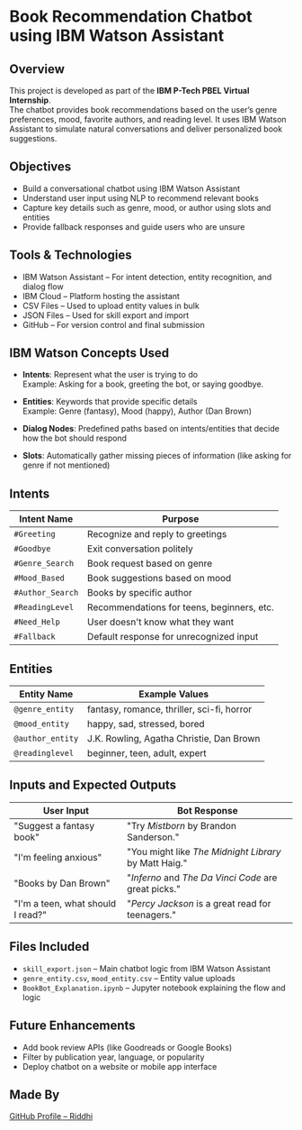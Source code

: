 
# Book Recommendation Chatbot using IBM Watson Assistant

## Overview

This project is developed as part of the **IBM P-Tech PBEL Virtual Internship**.  
The chatbot provides book recommendations based on the user’s genre preferences, mood, favorite authors, and reading level. It uses IBM Watson Assistant to simulate natural conversations and deliver personalized book suggestions.

## Objectives

- Build a conversational chatbot using IBM Watson Assistant
- Understand user input using NLP to recommend relevant books
- Capture key details such as genre, mood, or author using slots and entities
- Provide fallback responses and guide users who are unsure

## Tools & Technologies

- IBM Watson Assistant – For intent detection, entity recognition, and dialog flow
- IBM Cloud – Platform hosting the assistant
- CSV Files – Used to upload entity values in bulk
- JSON Files – Used for skill export and import
- GitHub – For version control and final submission

## IBM Watson Concepts Used

- **Intents**: Represent what the user is trying to do  
  Example: Asking for a book, greeting the bot, or saying goodbye.

- **Entities**: Keywords that provide specific details  
  Example: Genre (fantasy), Mood (happy), Author (Dan Brown)

- **Dialog Nodes**: Predefined paths based on intents/entities that decide how the bot should respond

- **Slots**: Automatically gather missing pieces of information (like asking for genre if not mentioned)

## Intents

| Intent Name        | Purpose                                      |
|--------------------|----------------------------------------------|
| `#Greeting`        | Recognize and reply to greetings             |
| `#Goodbye`         | Exit conversation politely                   |
| `#Genre_Search`    | Book request based on genre                  |
| `#Mood_Based`      | Book suggestions based on mood               |
| `#Author_Search`   | Books by specific author                     |
| `#ReadingLevel`    | Recommendations for teens, beginners, etc.   |
| `#Need_Help`       | User doesn't know what they want             |
| `#Fallback`        | Default response for unrecognized input      |

## Entities

| Entity Name        | Example Values                                  |
|--------------------|-------------------------------------------------|
| `@genre_entity`    | fantasy, romance, thriller, sci-fi, horror      |
| `@mood_entity`     | happy, sad, stressed, bored                     |
| `@author_entity`   | J.K. Rowling, Agatha Christie, Dan Brown        |
| `@readinglevel`    | beginner, teen, adult, expert                   |

## Inputs and Expected Outputs

| User Input                                 | Bot Response                                                |
|--------------------------------------------|-------------------------------------------------------------|
| "Suggest a fantasy book"                   | "Try *Mistborn* by Brandon Sanderson."                      |
| "I'm feeling anxious"                      | "You might like *The Midnight Library* by Matt Haig."       |
| "Books by Dan Brown"                       | "*Inferno* and *The Da Vinci Code* are great picks."        |
| "I'm a teen, what should I read?"          | "*Percy Jackson* is a great read for teenagers."            |

## Files Included

- `skill_export.json` – Main chatbot logic from IBM Watson Assistant
- `genre_entity.csv`, `mood_entity.csv` – Entity value uploads
- `BookBot_Explanation.ipynb` – Jupyter notebook explaining the flow and logic

## Future Enhancements

- Add book review APIs (like Goodreads or Google Books)
- Filter by publication year, language, or popularity
- Deploy chatbot on a website or mobile app interface

## Made By

[GitHub Profile – Riddhi](https://github.com/riddhi1909)
